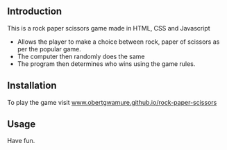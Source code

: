 ## Introduction

This is a rock paper scissors game made in HTML, CSS and Javascript

- Allows the player to make a choice between rock, paper of scissors as per the popular game.
- The computer then randomly does the same
- The program then determines who wins using the game rules.



## Installation

To play the game visit www.obertgwamure.github.io/rock-paper-scissors


## Usage

Have fun.


